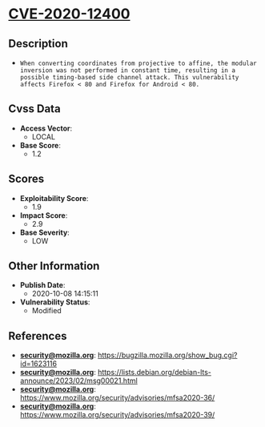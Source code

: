 
# [CVE-2020-12400](https://cve.mitre.org/cgi-bin/cvename.cgi?name=CVE-2020-12400)

## Description

- `When converting coordinates from projective to affine, the modular inversion was not performed in constant time, resulting in a possible timing-based side channel attack. This vulnerability affects Firefox < 80 and Firefox for Android < 80.`

## Cvss Data

- **Access Vector**:
  - LOCAL
- **Base Score**:
  - 1.2

## Scores

- **Exploitability Score**:
  - 1.9
- **Impact Score**:
  - 2.9
- **Base Severity**:
  - LOW

## Other Information

- **Publish Date**:
  - 2020-10-08 14:15:11
- **Vulnerability Status**:
  - Modified

## References

- **security@mozilla.org**: https://bugzilla.mozilla.org/show_bug.cgi?id=1623116
- **security@mozilla.org**: https://lists.debian.org/debian-lts-announce/2023/02/msg00021.html
- **security@mozilla.org**: https://www.mozilla.org/security/advisories/mfsa2020-36/
- **security@mozilla.org**: https://www.mozilla.org/security/advisories/mfsa2020-39/
